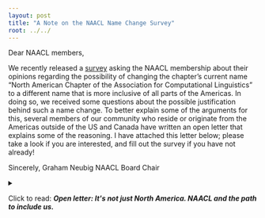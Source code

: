 ```yaml
---
layout: post
title: "A Note on the NAACL Name Change Survey"
root: ../../
---
```


Dear NAACL members,

We recently released a [survey](https://forms.gle/r8SWiu8goG79kwFH8) asking the NAACL membership about their opinions regarding the possibility of changing the chapter’s current name “North American Chapter of the Association for Computational Linguistics” to a different name that is more inclusive of all parts of the Americas. In doing so, we received some questions about the possible justification behind such a name change. To better explain some of the arguments for this, several members of our community who reside or originate from the Americas outside of the US and Canada have written an open letter that explains some of the reasoning. I have attached this letter below; please take a look if you are interested, and fill out the survey if you have not already!

Sincerely,
Graham Neubig
NAACL Board Chair

<details>

<summary>

Click to read: <i><b>Open letter: It's not just North America. NAACL and the path to include us.</b></i>

</summary>

<h2>It's not just North America. NAACL and the path to include us.</h2>

<p>Our NAACL chapter has a long tradition of being the meeting point and union our our area. During its long history, we have managed to put our association and conference at the center of the latest advances in NLP and computational linguistics, gaining strong recognition. Canada and the United States have traditionally played a central role in the academic production of the chapter. However, in recent years, we have had an increasing presence of scientists from other countries in the Americas. In fact, as a recognition of the growing numbers and engagement from other countries in the American continent, the NAACL board updated its mandate to represent all of the Americas. Still, this update is not reflected in the name of the chapter or the acronym of the conference hosted by the chapter, which leads to a more fundamental question. Why have we restricted our chapter name and as a consequence, the conference acronym, to two or three countries? Latin America and other regions do not understand this unintended division. But let us give some context on how regional conceptions differ on this side of the world.</p>

<h3>Americas, America, South and North?</h3>

<p>This discussion arises from a cultural clash that makes it difficult to understand the vision of others. For most English-speaking countries, the landmass west of Europe and Africa, across the Atlantic Ocean, is divided into two continents: North and South America. Under this definition, the North includes all countries from Canada to Panama(including Central America and the Caribbean region). Under this definition Central America and the Caribbean regions are largely invisibilized. On the other hand, it might be natural to divide this land mass into cultural areas: Latin America, the Caribbean, and the North (only the USA and Canada). However, the existence of regions does not lead to the existence of different continents. In contrast, for Latin American countries, the term America is defined, understood, and used to refer to a single continent, with various regions, but without abrupt divisions. In fact, in Latin America, we consider everyone, from the north pole to the south pole of the American continent as Americans.</p>

<h3>Our proposal</h3>

<p>With the growing "southern" NLP scientific community becoming more integrated with ACL, we have started to ask: where is our place in ACL? The initial thought was that the North American Chapter (NAACL) would be the appropriate place to participate. From our integrationist perspective, where America is considered a continent and not just a country, we started working with the NAACL community. Fortunately, NAACL has been open and welcoming, and together we have established a mandate that includes Central and South America.</p>

<p><i>"The North American Chapter of the Association for Computational Linguistics (NAACL) provides a regional focus for members of the Association for Computational Linguistics (ACL) in <b>North America as well as in Central and South America</b>, organizes annual conferences, promotes cooperation and information exchange among related scientific and professional societies, encourages and facilitates ACL membership by people and institutions in <b>the Americas</b>, and provides a source of information on regional activities for the ACL Executive Committee.”</i> (<a href="{{ site.baseurl }}/policies/constitution.html">link to NAACL Constitution</a>)</p>

<p>Given our pleasant experience, working side by side with researchers from all regions, both in the organization of conferences and in the executive bodies, and that we want to increase further the participation from Latin American communities, we believe it is essential to take a significant step: to translate this mandate and continental unity into the name of our conference. Therefore, NAACL's name should reflect the diversity and encourage greater integration of all regions within what we consider the American continent.</p>

<p>Our goals are:
<ul>
<li>Include not only Canada and the USA with Latin America. We must also include the Caribbean region, and the indigenous nations.</li>
<li>Make all researchers in the Americas feel included and welcomed. NAACL has a mandate for the entire continent, and we aim to have this reflected in the name of our conference and organization.</li>
<li>We also want the North American countries to feel identified with the name.</li>
</ul>
</p>

<p>Therefore, Pan American, American Continent, Nations of America, the Americas, are all options cast to achieve this objective. But each of these options also has its downsides: Panamerica has traditionally been related to regional hegemonic policies; America is confused with the identification of the US.</p>

<p>Of course, as has been expressed by other members, changing the name of our conference also carries risks. The most important, and one that has been constantly mentioned, is the value that the NAACL acronym carries, and the prestige it has earned. While this is an important factor to consider, it must also be remembered that other important conferences in nearby areas have changed their names with the idea of including communities (example: NIPS changed its name to NeurIPS, without losing its importance or reputation).</p>

<h3>To conclude</h3>

<p>In the survey that the NAACL board has published, we hope to hear the sentiment of the community. Its observations and inclinations. If we should change the name of the conference or not. If so, what the most viable alternatives for it are. We hope to be able to achieve the objective of integrating all members of our community, to make an inclusive space, and at the same time ensure the scientific excellence that has allowed us to be one of the top NLP and CL conferences.</p>

<p>
Manuel Mager (Amazon) <br />
Tiago Torrent (Universidade Federal de Juiz de Fora | FrameNet Brasil)  <br />
Edgar Altszyler (Quantit | Universidad de Buenos Aires, Argentina)  <br />
Luciana Benotti (Universidad Nacional de Córdoba | CONICET, Argentina)  <br />
Aiala Rosá (Universidad de la República, Uruguay)  <br />
Luis Chiruzzo (Universidad de la República, Uruguay)  <br />
Thamar Solorio (University of Houston | MBZUAI) <br />
</p>

</details>
